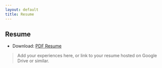 ```yaml
---
layout: default
title: Resume
---
```


## Resume

- Download: [PDF Resume](https://your-link-to-resume)

> Add your experiences here, or link to your resume hosted on Google Drive or similar.